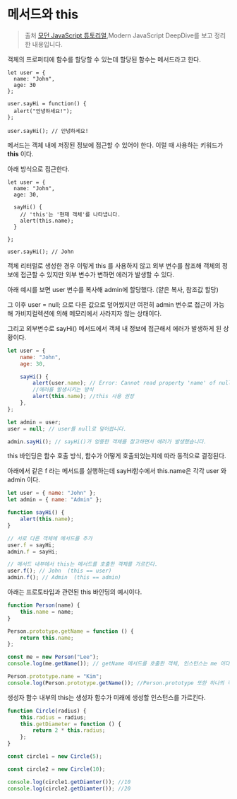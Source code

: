 # 메서드와 this

> 출처 [모던 JavaScript 튜토리얼](https://ko.javascript.info/),Modern JavaScript DeepDive를 보고 정리한 내용입니다.

객체의 프로퍼티에 함수를 할당할 수 있는데 할당된 함수는 메서드라고 한다.

```
let user = {
  name: "John",
  age: 30
};

user.sayHi = function() {
  alert("안녕하세요!");
};

user.sayHi(); // 안녕하세요!
```

메서드는 객체 내에 저장된 정보에 접근할 수 있어야 한다. 이럴 때 사용하는 키워드가 **this** 이다.

아래 방식으로 접근한다.

```
let user = {
  name: "John",
  age: 30,

  sayHi() {
    // 'this'는 '현재 객체'를 나타냅니다.
    alert(this.name);
  }

};

user.sayHi(); // John
```

객체 리터럴로 생성한 경우 이렇게 this 를 사용하지 않고 외부 변수를 참조해 객체의 정보에 접근할 수 있지만 외부 변수가 변하면 에러가 발생할 수 있다.

아래 예시를 보면 user 변수를 복사해 admin에 할당했다. (얕은 복사, 참조값 할당)

그 이후 user = null; 으로 다른 값으로 덮어썼지만 여전히 admin 변수로 접근이 가능해 가비지컬렉션에 의해 메모리에서 사라지자 않는 상태이다.

그리고 외부변수로 sayHi() 메서드에서 객체 내 정보에 접근해서 에러가 발생하게 된 상황이다.

```js
let user = {
    name: "John",
    age: 30,

    sayHi() {
        alert(user.name); // Error: Cannot read property 'name' of null
        //에러를 발생시키는 방식
        alert(this.name); //this 사용 권장
    },
};

let admin = user;
user = null; // user를 null로 덮어씁니다.

admin.sayHi(); // sayHi()가 엉뚱한 객체를 참고하면서 에러가 발생했습니다.
```

this 바인딩은 함수 호출 방식, 함수가 어떻게 호출되었는지에 따라 동적으로 결정된다.

아래에서 같은 f 라는 메서드를 실행하는데 sayHi함수에서 this.name은 각각 user 와 admin 이다.

```js
let user = { name: "John" };
let admin = { name: "Admin" };

function sayHi() {
    alert(this.name);
}

// 서로 다른 객체에 메서드를 추가
user.f = sayHi;
admin.f = sayHi;

// 메서드 내부에서 this는 메서드를 호출한 객체를 가르킨다.
user.f(); // John  (this == user)
admin.f(); // Admin  (this == admin)
```

아래는 프로토타입과 관련된 this 바인딩의 예시이다.

```js
function Person(name) {
    this.name = name;
}

Person.prototype.getName = function () {
    return this.name;
};

const me = new Person("Lee");
console.log(me.getName()); // getName 메서드를 호출한 객체, 인스턴스는 me 이다. 따라서 name 은 Lee 이다.

Person.prototype.name = "Kim";
console.log(Person.prototype.getName()); //Person.prototype 또한 하나의 객체로 여기서 getName는 Kim을 호출한다.
```

생성자 함수 내부의 this는 생성자 함수가 미래에 생성할 인스턴스를 가르킨다.

```js
function Circle(radius) {
    this.radius = radius;
    this.getDiameter = function () {
        return 2 * this.radius;
    };
}

const circle1 = new Circle(5);

const circle2 = new Circle(10);

console.log(circle1.getDiamter()); //10
console.log(circle2.getDiamter()); //20
```
